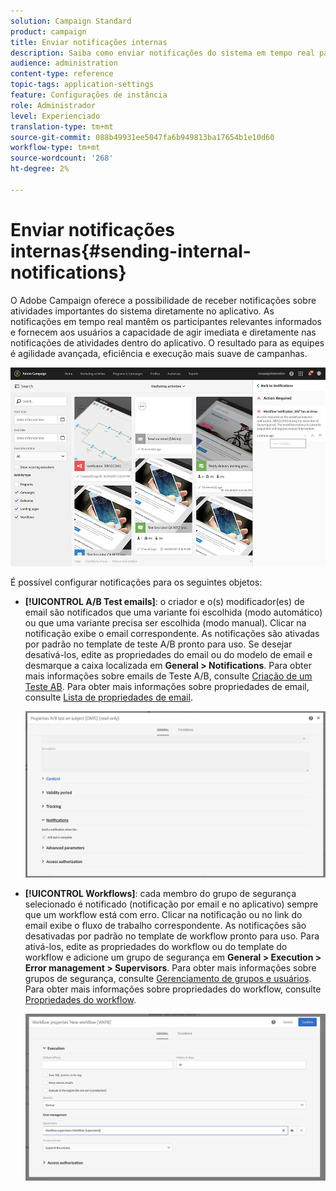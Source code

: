 ```yaml
---
solution: Campaign Standard
product: campaign
title: Enviar notificações internas
description: Saiba como enviar notificações do sistema em tempo real para seus usuários do Adobe Campaign.
audience: administration
content-type: reference
topic-tags: application-settings
feature: Configurações de instância
role: Administrador
level: Experienciado
translation-type: tm+mt
source-git-commit: 088b49931ee5047fa6b949813ba17654b1e10d60
workflow-type: tm+mt
source-wordcount: '268'
ht-degree: 2%

---
```



# Enviar notificações internas{#sending-internal-notifications}

O Adobe Campaign oferece a possibilidade de receber notificações sobre atividades importantes do sistema diretamente no aplicativo. As notificações em tempo real mantêm os participantes relevantes informados e fornecem aos usuários a capacidade de agir imediata e diretamente nas notificações de atividades dentro do aplicativo. O resultado para as equipes é agilidade avançada, eficiência e execução mais suave de campanhas.

![](assets/pulse_3.png)

É possível configurar notificações para os seguintes objetos:

* **[!UICONTROL A/B Test emails]**: o criador e o(s) modificador(es) de email são notificados que uma variante foi escolhida (modo automático) ou que uma variante precisa ser escolhida (modo manual). Clicar na notificação exibe o email correspondente. As notificações são ativadas por padrão no template de teste A/B pronto para uso. Se desejar desativá-los, edite as propriedades do email ou do modelo de email e desmarque a caixa localizada em **General > Notifications**. Para obter mais informações sobre emails de Teste A/B, consulte [Criação de um Teste AB](../../channels/using/designing-an-a-b-test-email.md). Para obter mais informações sobre propriedades de email, consulte [Lista de propriedades de email](../../administration/using/configuring-email-channel.md#list-of-email-properties).

   ![](assets/pulse_2.png)

* **[!UICONTROL Workflows]**: cada membro do grupo de segurança selecionado é notificado (notificação por email e no aplicativo) sempre que um workflow está com erro. Clicar na notificação ou no link do email exibe o fluxo de trabalho correspondente. As notificações são desativadas por padrão no template de workflow pronto para uso. Para ativá-los, edite as propriedades do workflow ou do template do workflow e adicione um grupo de segurança em **General > Execution > Error management > Supervisors**. Para obter mais informações sobre grupos de segurança, consulte [Gerenciamento de grupos e usuários](../../administration/using/managing-groups-and-users.md). Para obter mais informações sobre propriedades do workflow, consulte [Propriedades do workflow](../../automating/using/managing-execution-options.md).

   ![](assets/pulse_1.png)
